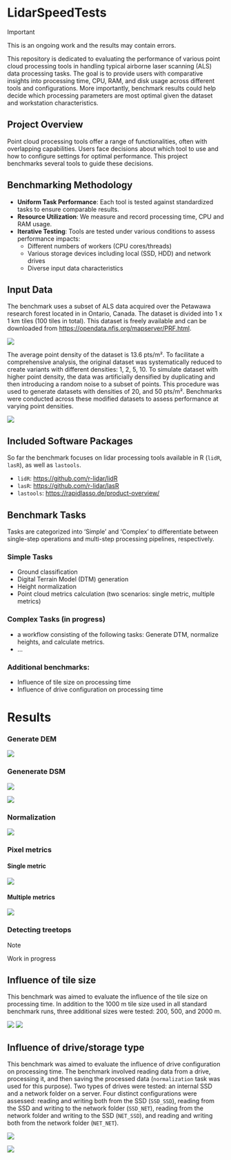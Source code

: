 
<!-- README.md is generated from README.Rmd. Please edit that file -->

# LidarSpeedTests

> [!IMPORTANT]  
> This is an ongoing work and the results may contain errors.

This repository is dedicated to evaluating the performance of various
point cloud processing tools in handling typical airborne laser scanning
(ALS) data processing tasks. The goal is to provide users with
comparative insights into processing time, CPU, RAM, and disk usage
across different tools and configurations. More importantly, benchmark
results could help decide which processing parameters are most optimal
given the dataset and workstation characteristics.

## Project Overview

Point cloud processing tools offer a range of functionalities, often
with overlapping capabilities. Users face decisions about which tool to
use and how to configure settings for optimal performance. This project
benchmarks several tools to guide these decisions.

## Benchmarking Methodology

- **Uniform Task Performance**: Each tool is tested against standardized
  tasks to ensure comparable results.
- **Resource Utilization**: We measure and record processing time, CPU
  and RAM usage.
- **Iterative Testing**: Tools are tested under various conditions to
  assess performance impacts:
  - Different numbers of workers (CPU cores/threads)
  - Various storage devices including local (SSD, HDD) and network
    drives
  - Diverse input data characteristics

## Input Data

The benchmark uses a subset of ALS data acquired over the Petawawa
research forest located in in Ontario, Canada. The dataset is divided
into 1 x 1 km tiles (100 tiles in total). This dataset is freely
available and can be downloaded from
<https://opendata.nfis.org/mapserver/PRF.html>.

![](graphics/data.png)

The average point density of the dataset is 13.6 pts/m². To facilitate a
comprehensive analysis, the original dataset was systematically reduced
to create variants with different densities: 1, 2, 5, 10. To simulate
dataset with higher point density, the data was artificially densified
by duplicating and then introducing a random noise to a subset of
points. This procedure was used to generate datasets with densities of
20, and 50 pts/m². Benchmarks were conducted across these modified
datasets to assess performance at varying point densities.

![](graphics/data_density_crossections.png)

## Included Software Packages

So far the benchmark focuses on lidar processing tools available in R
(`lidR`, `lasR`), as well as `lastools`.

- `lidR`: <https://github.com/r-lidar/lidR>
- `lasR`: <https://github.com/r-lidar/lasR>
- `lastools`: <https://rapidlasso.de/product-overview/>

## Benchmark Tasks

Tasks are categorized into ‘Simple’ and ‘Complex’ to differentiate
between single-step operations and multi-step processing pipelines,
respectively.

### Simple Tasks

- Ground classification
- Digital Terrain Model (DTM) generation
- Height normalization
- Point cloud metrics calculation (two scenarios: single metric,
  multiple metrics)

### Complex Tasks (in progress)

- a workflow consisting of the following tasks: Generate DTM, normalize
  heights, and calculate metrics.
- …

### Additional benchmarks:

- Influence of tile size on processing time
- Influence of drive configuration on processing time

# Results

### Generate DEM

![](graphics/result_generate_DEM_W-VIC-A127816_lidR_4.1.1_lasR_0.7.1_lastools_240402.svg)

### Genenerate DSM

![](graphics/result_generate_DSM1_W-VIC-A127816_lidR_4.1.1_lasR_0.7.1_lastools_240402.svg)

![](graphics/result_generate_DSM2_W-VIC-A127816_lidR_4.1.1_lasR_0.7.1_lastools_240402.svg)

### Normalization

![](graphics/result_normalization_W-VIC-A127816_lidR_4.1.1_lasR_0.7.1_lastools_240402.svg)

### Pixel metrics

#### Single metric

![](graphics/result_pixel_metrics_1a_W-VIC-A127816_lidR_4.1.1_lasR_0.7.1_lastools_240402.svg)

#### Multiple metrics

![](graphics/result_pixel_metrics_2_W-VIC-A127816_lidR_4.1.1_lasR_0.7.2_lastools_240402.svg)

### Detecting treetops

> [!NOTE]  
> Work in progress

## Influence of tile size

This benchmark was aimed to evaluate the influence of the tile size on
processing time. In addition to the 1000 m tile size used in all
standard benchmark runs, three additional sizes were tested: 200, 500,
and 2000 m.

![](graphics/byTileSize.png) ![](graphics/byTileSizeRel.png)

## Influence of drive/storage type

This benchmark was aimed to evaluate the influence of drive
configuration on processing time. The benchmark involved reading data
from a drive, processing it, and then saving the processed data
(`normalization` task was used for this purpose). Two types of drives
were tested: an internal SSD and a network folder on a server. Four
distinct configurations were assessed: reading and writing both from the
SSD (`SSD_SSD`), reading from the SSD and writing to the network folder
(`SSD_NET`), reading from the network folder and writing to the SSD
(`NET_SSD`), and reading and writing both from the network folder
(`NET_NET`).

![](graphics/byDrives.png)

![](graphics/byDrivesRel.png)
